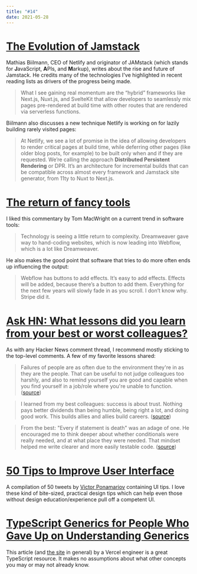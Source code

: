 ```yaml
---
title: "#14"
date: 2021-05-28
---
```

# [The Evolution of Jamstack](https://www.smashingmagazine.com/2021/05/evolution-jamstack/)

Mathias Biilmann, CEO of Netlify and originator of JAMstack (which stands for **J**avaScript, **A**PIs, and **M**arkup), writes about the rise and future of Jamstack. He credits many of the technologies I've highlighted in recent reading lists as drivers of the progress being made.

> What I see gaining real momentum are the “hybrid” frameworks like Next.js, Nuxt.js, and SvelteKit that allow developers to seamlessly mix pages pre-rendered at build time with other routes that are rendered via serverless functions.

Biilmann also discusses a new technique Netlify is working on for lazily building rarely visited pages:

> At Netlify, we see a lot of promise in the idea of allowing developers to render critical pages at build time, while deferring other pages (like older blog posts, for example) to be built only when and if they are requested. We’re calling the approach **Distributed Persistent Rendering** or DPR. It’s an architecture for incremental builds that can be compatible across almost every framework and Jamstack site generator, from 11ty to Nuxt to Next.js.

# [The return of fancy tools](https://macwright.com/2021/03/16/return-of-fancy-tools.html)

I liked this commentary by Tom MacWright on a current trend in software tools:

> Technology is seeing a little return to complexity. Dreamweaver gave way to hand-coding websites, which is now leading into Webflow, which is a lot like Dreamweaver.

He also makes the good point that software that tries to do more often ends up influencing the output:

> Webflow has buttons to add effects. It’s easy to add effects. Effects will be added, because there’s a button to add them. Everything for the next few years will slowly fade in as you scroll. I don’t know why. Stripe did it.

# [Ask HN: What lessons did you learn from your best or worst colleagues?](https://news.ycombinator.com/item?id=27161901)

As with any Hacker News comment thread, I recommend mostly sticking to the top-level comments. A few of my favorite lessons shared:

> Failures of people are as often due to the environment they're in as they are the people. That can be useful to not judge colleagues too harshly, and also to remind yourself you are good and capable when you find yourself in a job/role where you're unable to function. ([source](https://news.ycombinator.com/item?id=27162575))

> I learned from my best colleagues: success is about trust. Nothing pays better dividends than being humble, being right a lot, and doing good work. This builds allies and allies build careers. ([source](https://news.ycombinator.com/item?id=27162278))

> From the best: "Every if statement is death" was an adage of one. He encouraged me to think deeper about whether conditionals were really needed, and at what place they were needed. That mindset helped me write clearer and more easily testable code. ([source](https://news.ycombinator.com/item?id=27164369))

# [50 Tips to Improve User Interface](https://fifty.user-interface.io/50_ui_tips.pdf)

A compilation of 50 tweets by [Victor Ponamariov](https://twitter.com/vponamariov) containing UI tips. I love these kind of bite-sized, practical design tips which can help even those without design education/experience pull off a competent UI.

# [TypeScript Generics for People Who Gave Up on Understanding Generics](https://ts.chibicode.com/generics)

This article (and [the site](https://ts.chibicode.com/) in general) by a Vercel engineer is a great TypeScript resource. It makes no assumptions about what other concepts you may or may not already know.
